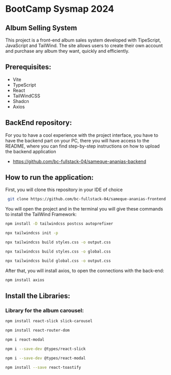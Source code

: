 # BootCamp Sysmap 2024
## Album Selling System
This project is a front-end album sales system developed with TipeScript, JavaScript and TailWind. The site allows users to create their own account and purchase any album they want, quickly and efficiently.

## Prerequisites:
- Vite
- TypeScript
- React
- TailWindCSS
- Shadcn
- Axios

## BackEnd repository:
For you to have a cool experience with the project interface, you have to have the backend part on your PC, there you will have access to the README, where you can find step-by-step instructions on how to upload the backend application
- https://github.com/bc-fullstack-04/sameque-ananias-backend

## How to run the application:
First, you will clone this repository in your IDE of choice
 ```bash
  git clone https://github.com/bc-fullstack-04/sameque-ananias-frontend
 ```
You will open the project and in the terminal you will give these commands to install the TailWind Framework:
```bash
npm install -D tailwindcss postcss autoprefixer
```
```bash
npx tailwindcss init -p
```
```bash
npx tailwindcss build styles.css -o output.css
```
```bash
npx tailwindcss build styles.css -o global.css
```
```bash
npx tailwindcss build global.css -o output.css
```
After that, you will install axios, to open the connections with the back-end:
```bash
npm install axios
```
## Install the Libraries:
### Library for the album carousel:
```bash
npm install react-slick slick-carousel
```
```bash
npm install react-router-dom
```
```bash
npm i react-modal
```
```bash
npm i --save-dev @types/react-slick
```
```bash
npm i --save-dev @types/react-modal
```
```bash
npm install --save react-toastify
```

